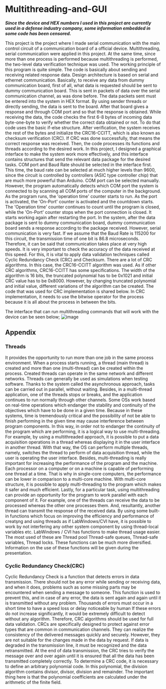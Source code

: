 # Multithreading-and-GUI

***Since the device and HEX numbers I used in this project are currently used in a defense industry company, some information embedded in some code has been censored.*** 

This project is the project where I made serial communication with the main control circuit of a communication board of a official device. Multithreading, serial communication were applied in this project. At the same time, since more than one process is performed because multithreading is performed, the two-level data verification technique was used. The working principle of this program is quite simple. The code is basically about sending and receiving related response data. Design architecture is based on serial and ethernet communication. Basically, to receive any data from dummy communication board, first of all, what data is requested should be sent to dummy communication board. This is sent in packets of data over the serial communication channel, as was done before. The data packets sent must be entered into the system in HEX format. By using sender threads or directly sending, the data is sent to the board. After that board gives a response and through COM port and so that the response is obtained. While receiving the data, the code checks the first 6-8 bytes of incoming data byte-one-byte to verify whether the correct data obtained or not. To do that code uses the basic if-else structure. After verification, the system receives the rest of the bytes and initialize the CRC16-CCITT, which is also known as checksum verification (CRC). If CRC was done successfully, that means the correct response was received. Then, the code processes its functions and threads according to the desired work. In this project, I designed a graphical interface to make the system work more effectively, and this interface contains structures that send the relevant data package for the desired tasks. COM port and Baud Rate should be selected in the interface first. This time, the baud rate can be selected at much higher levels than 9600, since the circuit is controlled by controllers (ASIC type controller chip) that are much more powerful than Arduino. COM port can be selected manually. However, the program automatically detects which COM port the system is connected to by scanning all COM ports of the computer in the background. As the program runs, the 'operation time' counter starts to run. As the port is activated, the 'On-Port' counter is activated and the countdown starts. The 'Operation time' counter continues to count until the program is closed, while the 'On-Port' counter stops when the port connection is closed. It starts working again after restarting the port. In the system, after the data package is sent to dummy communication board, dummy communication board sends a response according to the package received. However, serial communication is very fast. If we assume that the Baud Rate is 115200 for this circuit, the transmission time of one bit is 86.8 microseconds. Therefore, it can be said that communication takes place at very high speeds. It is very important to check the accuracy of the data received at this speed. For this, it is vital to apply data validation techniques called Cyclic Redundancy Check (CRC) and Checksum. There are a lot of CRC algorithms. In this case, the CRC16-CCITT algorithm was used. As if other CRC algorithms, CRC16-CCITT has some specifications. The width of the algorithm is 16 bits, the truncated polynomial has to be 0x1021 and initial CRC value has to be 0x8000. However, by changing truncated polynomial and initial value, different variations of the algorithm can be created. The code that was used for CRC implementation is shared below. In CRC implementation, it needs to use the bitwise operator for the process because it is all about the process in between the bits.

The interface that can run multithreading commands that will work with the device can be seen below;
![image](https://user-images.githubusercontent.com/74546805/129173437-987dbdc3-588b-4c3c-8c32-0a6ce9915980.png)


## Appendix
### Threads
It provides the opportunity to run more than one job in the same process environment. When a process starts running, a thread (main thread) is created and more than one (multi-thread) can be created within the process. Created threads can operate in the same network and different networks. Threads can generally be used as simulations when testing software. Thanks to the system called the asynchronous approach, tasks can be carried out in parallel, without waiting. Besides, in a multi-thread application, one of the threads stops or breaks, and the application continues to run normally through other channels. Some OSs work based on real-time operations which endanger the stability and continuity of the objectives which have to be done in a given time. Because in these systems, time is tremendously critical and the possibility of not be able to finish performing in the given time may cause interference between program components. In this way, in order not to endanger the continuity of the program which are performing, it is a logical way to use multi-threading. For example, by using a multithreaded approach, it is possible to put a data acquisition operations in a thread whereas displaying it in the user interface in another thread. With that way, the OS can perform multiple threads, namely, switches the thread to perform of data acquisition thread, while the user is operating the user interface. Besides, multi-threading is really important for increasing the performance of the program and the machine. Each processor on a computer or on a machine is capable of performing one thread at a time. That is why in single-core computers, the performance can be lower in comparison to a multi-core machine. With multi-core structure, it is possible to apply multi-threading to the program which makes it safer and much efficient. Lastly, for a particular task, using multithreading can provide an opportunity for the program to work parallel with each component of it. For example, one of the threads can receive the data to be processed whereas the other one processes them. And, resultantly, another thread can transmit the response of the received data. By using some built-in functions which focus on improving the efficiency and performance of creatşng and using threads as if LabWindows/CVI have, it is possible to work by not interfering any oıther system component by using thread-local variables etc. LabWindows / CVI has functions to make thread usage easier. The most used of these are Thread pool Thread-safe queues, Thread-safe variables, Thread locks. These functions can be much more diversified. Information on the use of these functions will be given during the presentation.

### Cyclic Redundancy Check(CRC) 
Cyclic Redundancy Check is a function that detects errors in data transmission. There should not be any error while sending or receiving data, and when it does, problems such as some missing parts may be encountered when sending a message to someone. This function is used to prevent this, and in case of any error, the data is sent again and again until it is transmitted without any problem. Thousands of errors must occur in a short time to have a speed loss or delay noticeable by human If these errors do not increase significantly, it would be extremely difficult to detect without any algorithm. Therefore, CRC algorithms should be used for full data validation. CRCs are specifically designed to protect against error types that are common in communication channels. They can realize the consistency of the delivered messages quickly and securely. However, they are not suitable for the changes made in the data by request. If data is degraded in the transmission line, it must be recognized and the data retransmitted. At the end of data transmission, the CRC tries to verify the message over and over again until it is ensured that all the data has been transmitted completely correctly. To determine a CRC code, it is necessary to define an arbitrary polynomial code. In this polynomial, the division algorithm contains divisor, divisor, division and remainder. The important thing here is that the polynomial coefficients are calculated under the arithmetic of the finite field.
